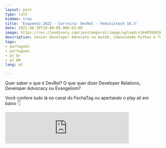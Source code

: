 ```yaml
---
layout: post
type: talk
hidden: true
title: 'Esquenta 2022 - Carreira: DevRel - Feministech 16.3'
date: 2021-08-30T10:00:00.000-03:00
image: https://res.cloudinary.com/jesstemporal/image/upload/v1640360836/covers/podcast_xah39p.png
description: Senior Developer Advocate na Auth0, Comunidade Python e Tricô
tags:
- português
- portugues
- pt_br
- pt_BR
lang: pt

---
```

Quer saber o que é DevRel? O que quer dizer Developer Relations, Developer Advocacy ou Evangelism?



Você confere tudo lá no canal do FechaTag ou apertando o play ali em baixo 👇

<iframe src="https://anchor.fm/feministech/embed/episodes/Esquenta-2022---Carreira-Devrel-com-Jess-Temporal---Episdio-16-3-e1enl4q/a-a747dcb" height="102px" width="400px" frameborder="0" scrolling="no"></iframe>